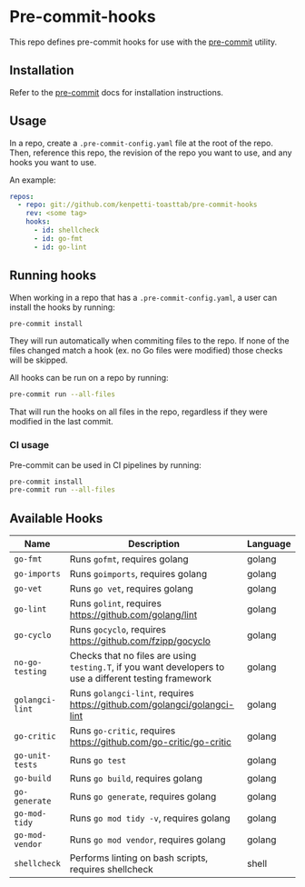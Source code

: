 # Pre-commit-hooks

This repo defines pre-commit hooks for use with the [pre-commit](https://pre-commit.com/index.html#intro) utility.

## Installation

Refer to the [pre-commit](https://pre-commit.com/index.html#install) docs for installation instructions.

## Usage

In a repo, create a `.pre-commit-config.yaml` file at the root of the repo. Then, reference this repo, the revision of the repo you want to use, and any hooks you want to use.

An example:

```yaml
repos:
  - repo: git://github.com/kenpetti-toasttab/pre-commit-hooks
    rev: <some tag>
    hooks:
      - id: shellcheck
      - id: go-fmt
      - id: go-lint
```

## Running hooks

When working in a repo that has a `.pre-commit-config.yaml`, a user can install the hooks by running:

```bash
pre-commit install
```

They will run automatically when commiting files to the repo. If none of the files changed match a hook (ex. no Go files were modified) those checks will be skipped.

All hooks can be run on a repo by running:

```bash
pre-commit run --all-files
```

That will run the hooks on all files in the repo, regardless if they were modified in the last commit.

### CI usage

Pre-commit can be used in CI pipelines by running:

```bash
pre-commit install
pre-commit run --all-files
```

## Available Hooks

| Name            | Description                                                                                             | Language |
| --------------- | ------------------------------------------------------------------------------------------------------- | -------- |
| `go-fmt`        | Runs `gofmt`, requires golang                                                                           | golang   |
| `go-imports`    | Runs `goimports`, requires golang                                                                       | golang   |
| `go-vet`        | Runs `go vet`, requires golang                                                                          | golang   |
| `go-lint`       | Runs `golint`, requires https://github.com/golang/lint                                                  | golang   |
| `go-cyclo`      | Runs `gocyclo`, requires https://github.com/fzipp/gocyclo                                               | golang   |
| `no-go-testing` | Checks that no files are using `testing.T`, if you want developers to use a different testing framework | golang   |
| `golangci-lint` | Runs `golangci-lint`, requires https://github.com/golangci/golangci-lint                                | golang   |
| `go-critic`     | Runs `go-critic`, requires https://github.com/go-critic/go-critic                                       | golang   |
| `go-unit-tests` | Runs `go test`                                                                                          | golang   |
| `go-build`      | Runs `go build`, requires golang                                                                        | golang   |
| `go-generate`   | Runs `go generate`, requires golang                                                                     | golang   |
| `go-mod-tidy`   | Runs `go mod tidy -v`, requires golang                                                                  | golang   |
| `go-mod-vendor` | Runs `go mod vendor`, requires golang                                                                   | golang   |
| `shellcheck`    | Performs linting on bash scripts, requires shellcheck                                                   | shell    |
